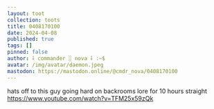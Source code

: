 ```yaml
---
layout: toot
collection: toots
title: 0408170100
date: 2024-04-08
published: true
tags: []
pinned: false
author: ⸸ commander ░ nova ⸸ :~$
avatar: /img/avatar/daemon.jpeg
mastodon: https://mastodon.online/@cmdr_nova/0408170100
---
```


hats off to this guy going hard on backrooms lore for 10 hours straight https://www.youtube.com/watch?v=TFM25x59zQk
